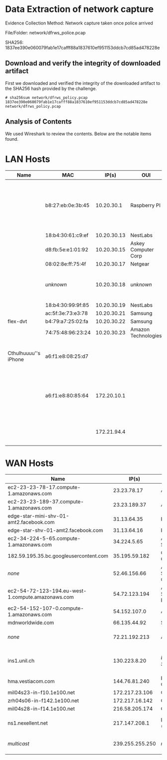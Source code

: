 # Data Extraction of network capture
  Evidence Collection Method: Network capture taken once police arrived
  
  File/Folder: network/dfrws_police.pcap
  
  SHA256: 1837ee390e060079fab1e17cafff88a1837610ef951153ddcb7cd85ad478228e
  
## Download and verify the integrity of downloaded artifact

First we downloaded and verified the integrity of the downloaded artifact to the SHA256 hash provided by the challenge.
```
# sha256sum network/dfrws_policy.pcap
1837ee390e060079fab1e17cafff88a1837610ef951153ddcb7cd85ad478228e network/dfrws_policy.pcap
```


## Analysis of Contents

We used Wireshark to review the contents. Below are the notable items found.

# LAN Hosts

|Name|MAC|IP(s)|OUI|Notes|
|----|---|-----|---|-----|
|    |b8:27:eb:0e:3b:45|10.20.30.1|Raspberry PI|Gateway, "Pi-Pinapple" according to cellphone Chrome history|
|    |18:b4:30:61:c9:ef|10.20.30.13|NestLabs| |
|    |d8:fb:5e:e1:01:92|10.20.30.15| Askey Computer Corp | _most likely QBee camera_ |
|    |08:02:8e:ff:75:4f|10.20.30.17|Netgear | arlo |
|    | _unknown_ | 10.20.30.18 | _unknown_ | _not in pcap but ip present in device logs_ |
|    |18:b4:30:99:9f:85|10.20.30.19|NestLabs| |
|    |ac:5f:3e:73:e3:78|10.20.30.21| Samsung | |
| flex-dvt |b4:79:a7:25:02:fa|10.20.30.22| Samsung | wink |
|    | 74:75:48:96:23:24 | 10.20.30.23 | Amazon Technologies | _amazon echo?_ |
| Cthulhuuuu''s iPhone | a6:f1:e8:08:25:d7 | <unknown> | | _not in pcap but present in Samsung wifi logs_ |
|    | a6:f1:e8:80:85:64 | 172.20.10.1 | | recorded in tv.peel.app database on Samsung phone |
|    | <unknown> | 172.21.94.4 | | _was used to ssh into Wink as root_ |

# WAN Hosts

|Name|IP(s)| Whois | Notes|
|----|-----|-------|------|
| ec2-23-23-78-17.compute-1.amazonaws.com   |23.23.78.17 |  Amazon Inc | |
| ec2-23-23-189-37.compute-1.amazonaws.com   |23.23.189.37 |  Amazon Inc | |
| edge-star-mini-shv-01-amt2.facebook.com   |31.13.64.35 |  Facebook | |
| edge-star-shv-01-amt2.facebook.com   |31.13.64.16 | Facebook | |
| ec2-34-224-5-65.compute-1.amazonaws.com   |34.224.5.65 | Amazon Data Services | |
| 182.59.195.35.bc.googleusercontent.com   |35.195.59.182 | Google Cloud | |
| _none_   |52.46.156.66 | Amazon Data Services Canada | |
| ec2-54-72-123-194.eu-west-1.compute.amazonaws.com   |54.72.123.194 | Amazon Data Services Ireland | |
| ec2-54-152-107-0.compute-1.amazonaws.com   |54.152.107.0 | Amazon Inc | |
| mdnworldwide.com   |66.135.44.92 | ServerBeach | |
| _none_   |72.21.192.213 | Amazon | Served NTP to 10.20.30.23 |
| ins1.unil.ch   |130.223.8.20 | *Lausanne, Switzerland* | DNS for 10.20.30.21 and 10.20.30.15 |
| hma.vestiacom.com   |144.76.81.240 | Hetzner Online GmbH | |
| mil04s23-in-f10.1e100.net   |172.217.23.106 | Google | |
| zrh04s06-in-f142.1e100.net 	   |172.217.16.142 | Google | |
| mil04s28-in-f14.1e100.net   |216.58.205.174 | Google | |
| ns1.nexellent.net   |217.147.208.1 | Nexellent AG (Switzerland) | served NTP to 10.20.30.15 |
| _multicast_ |239.255.255.250| _none_ | SSDP NOTIFY (upnp) |

